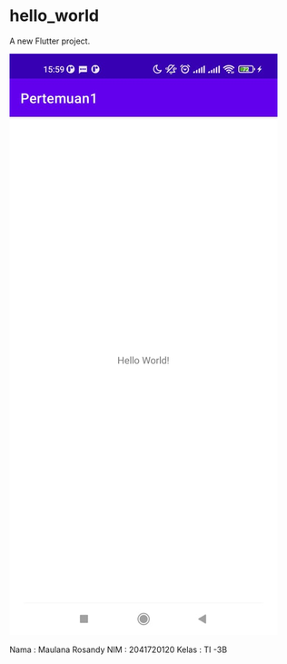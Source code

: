 # hello_world

A new Flutter project.

![Screenshot](image/images.jpeg)

Nama  : Maulana Rosandy
NIM   : 2041720120
Kelas : TI -3B
